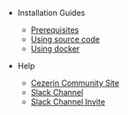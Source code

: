 - Installation Guides

  - [Prerequisites](prerequisites.md)
  - [Using source code](using-source-code.md)
  - [Using docker](using-docker.md)

- Help
  - [Cezerin Community Site](https://cezerin.org)
  - [Slack Channel](https://cezerin2.slack.com)
  - [Slack Channel Invite](https://join.slack.com/t/cezerin2/shared_invite/enQtNTE5NzYxMzA5ODc5LTVkZjM4ODUwMmNlMmMyZTkxYjg5N2QxZmQ5NjA1NTg3OWM2ZjU1NzVmNWM0N2E3ZmJjM2Q3MjQ5OGFmNTBmYjg)
